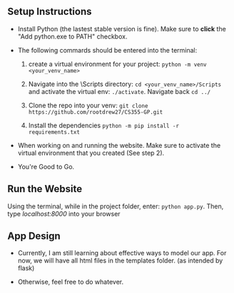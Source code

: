 ## Setup Instructions  

- Install Python (the lastest stable version is fine). Make sure to **click** the "Add python.exe to PATH" checkbox.

- The following commards should be entered into the terminal: 

    1. create a virtual environment for your project: `python -m venv <your_venv_name>`

    2. Navigate into the \Scripts directory: `cd <your_venv_name>/Scripts` and activate the virtual env: `./activate`. Navigate back `cd ../`

    3. Clone the repo into your venv: `git clone https://github.com/rootdrew27/CS355-GP.git`

    4. Install the dependencies `python -m pip install -r requirements.txt`

- When working on and running the website. Make sure to activate the virtual environment that you created (See step 2). 

- You're Good to Go.

## Run the Website

Using the terminal, while in the project folder, enter: `python app.py`. Then, type *localhost:8000* into your browser

## App Design

- Currently, I am still learning about effective ways to model our app. For now, we will have all html files in the templates folder. (as intended by flask)

- Otherwise, feel free to do whatever.